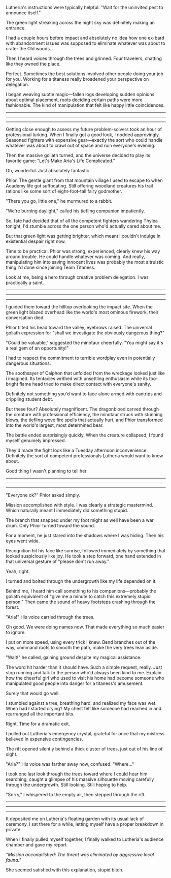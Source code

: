 Lutheria's instructions were typically helpful: "Wait for the uninvited pest to announce itself."

The green light streaking across the night sky was definitely making an entrance. 

I had a couple hours before impact and absolutely no idea how one ex-bard with abandonment issues was supposed to eliminate whatever was about to crater the Old woods. 

Then I heard voices through the trees and grinned. Four travelers, chatting like they owned the place.

Perfect. Sometimes the best solutions involved other people doing your job for you. Working for a titaness really broadened your perspective on delegation.

I began weaving subtle magic—fallen logs developing sudden opinions about optimal placement, roots deciding certain paths were more fashionable. The kind of manipulation that felt like happy little coincidences. 

---
---
---

Getting close enough to assess my future problem-solvers took an hour of professional lurking. When I finally got a good look, I nodded approvingly. Seasoned fighters with expensive gear—exactly the sort who could handle whatever was about to crawl out of space and ruin everyone's evening.

Then the massive goliath turned, and the universe decided to play its favorite game: "Let's Make Aria's Life Complicated."

Oh, wonderful. Just absolutely fantastic.

Phior. The gentle giant from that mountain village I used to escape to when Academy life got suffocating. Still offering woodland creatures his trail rations like some sort of eight-foot-tall fairy godmother.

"There you go, little one," he murmured to a rabbit.

"We're burning daylight," called his tiefling companion impatiently.

So, fate had decided that of all the competent fighters wandering Thylea tonight, I'd stumble across the one person who'd actually cared about me. 

But that green light was getting brighter, which meant I couldn't indulge in existential despair right now. 

Time to be practical. Phior was strong, experienced, clearly knew his way around trouble. He could handle whatever was coming. And really, manipulating him into saving innocent lives was probably the most altruistic thing I'd done since joining Team Titaness.

Look at me, being a hero through creative problem delegation. I was practically a saint.

---
---
---

I guided them toward the hilltop overlooking the impact site.
When the green light blazed overhead like the world's most ominous firework, their conversation died.

Phior tilted his head toward the valley, eyebrows raised. The universal goliath expression for "shall we investigate the obviously dangerous thing?"

"Could be valuable," suggested the minotaur cheerfully. "You might say it's a real gem of an opportunity!"

I had to respect the commitment to terrible wordplay even in potentially dangerous situations.

The soothsayer of Caiphon that unfolded from the wreckage looked just like i imagined. Its tentacles writhed with unsettling enthusiasm while its too-bright flame head tried to make direct contact with everyone's sanity.

Definitely not something you'd want to face alone armed with cantrips and crippling student debt.

But these four? Absolutely magnificent. The dragonblood carved through the creature with professional efficiency, the minotaur struck with stunning blows, the tiefling wove fire spells that actually hurt, and Phior transformed into the world's largest, most determined bear. 

The battle ended surprisingly quickly. When the creature collapsed, I found myself genuinely impressed.

They'd made the fight look like a Tuesday afternoon inconvenience. Definitely the sort of competent professionals Lutheria would want to know about.

Good thing I wasn't planning to tell her.

---
---
---

"Everyone ok?" Phior asked simply.

Mission accomplished with style. I was clearly a strategic mastermind.
Which naturally meant I immediately did something stupid.

The branch that snapped under my foot might as well have been a war drum. Only Phior turned toward the sound.

For a moment, he just stared into the shadows where I was hiding.
Then his eyes went wide.

Recognition hit his face like sunrise, followed immediately by something that looked suspiciously like joy. He took a step forward, one hand extended in that universal gesture of "please don't run away."

Yeah, right.

I turned and bolted through the undergrowth like my life depended on it. 

Behind me, I heard him call something to his companions—probably the goliath equivalent of "give me a minute to catch this extremely stupid person." Then came the sound of heavy footsteps crashing through the forest.

"Aria!" His voice carried through the trees.

Oh good. We were doing names now. That made everything so much easier to ignore.

I put on more speed, using every trick i knew. Bend branches out of the way, command roots to smooth the path, make the very trees lean aside. 

"Wait!" he called, gaining ground despite my magical assistance. 

The word hit harder than it should have. Such a simple request, really. Just stop running and talk to the person who'd always been kind to me. Explain how the cheerful girl who used to visit his home had become someone who manipulated good people into danger for a titaness's amusement.

Surely that would go well.

I stumbled against a tree, breathing hard, and realized my face was wet. When had I started crying? My chest felt like someone had reached in and rearranged all the important bits.

Right. Time for a dramatic exit.

I pulled out Lutheria's emergency crystal, grateful for once that my mistress believed in expensive contingencies.

The rift opened silently behind a thick cluster of trees, just out of his line of sight.

"Aria?" His voice was farther away now, confused. "Where..."

I took one last look through the trees toward where I could hear him searching, caught a glimpse of his massive silhouette moving carefully through the undergrowth. Still looking. Still hoping to help.

"Sorry," I whispered to the empty air, then stepped through the rift.

---
---
---

It deposited me on Lutheria's floating garden with its usual lack of ceremony. I sat there for a while, letting myself have a proper breakdown in private. 

When I finally pulled myself together, I finally walked to Lutheria's audience chamber and gave my report. 

_"Mission accomplished: The threat was eliminated by aggressive local fauna."_

She seemed satisfied with this explanation, stupid bitch.